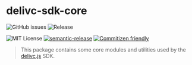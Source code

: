 # delivc-sdk-core

![GitHub issues](https://img.shields.io/github/issues/delivc/delivc-sdk-core)
![Release](https://github.com/delivc/delivc-sdk-core/workflows/Release/badge.svg)

![MIT License](https://img.shields.io/badge/license-MIT-blue.svg)
[![semantic-release](https://img.shields.io/badge/%F0%9F%93%A6%F0%9F%9A%80-semantic--release-e10079.svg)](https://github.com/semantic-release/semantic-release)
[![Commitizen friendly](https://img.shields.io/badge/commitizen-friendly-brightgreen.svg)](http://commitizen.github.io/cz-cli/)

> This package contains some core modules and utilities used by the [delivc.js](https://github.com/delivc/delivc.js) SDK.